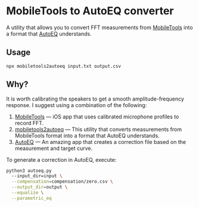 # MobileTools to AutoEQ converter

A utility that allows you to convert FFT measurements from [MobileTools](https://apps.apple.com/ru/app/mobile-tools-by-audiocontrol/id1321129383) into a format that [AutoEQ](https://github.com/jaakkopasanen/AutoEq) understands.

## Usage

```
npx mobiletools2autoeq input.txt output.csv
```

## Why?

It is worth calibrating the speakers to get a smooth amplitude-frequency response. I suggest using a combination of the following:

1. [MobileTools](https://apps.apple.com/ru/app/mobile-tools-by-audiocontrol/id1321129383) — iOS app that uses calibrated microphone profiles to record FFT.
2. [mobiletools2autoeq](https://github.com/mishamyrt/mobiletools2autoeq) — This utility that converts measurements from MobileTools format into a format that AutoEQ understands.
3. [AutoEQ](https://github.com/jaakkopasanen/AutoEq) — An amazing app that creates a correction file based on the measurement and target curve.

To generate a correction in AutoEQ, execute:

```sh
python3 autoeq.py
  --input_dir=input \
  --compensation=compensation/zero.csv \
  --output_dir=output \
  --equalize \
  --parametric_eq
```
